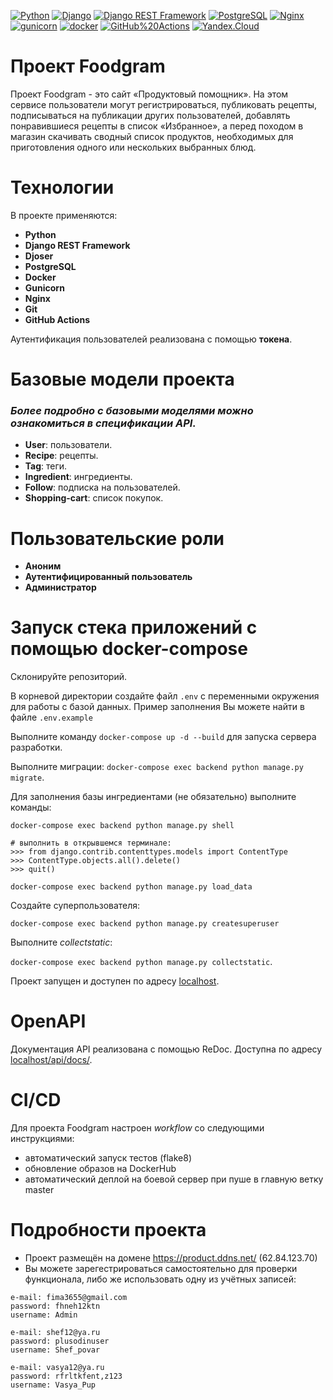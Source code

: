 [![Python](https://img.shields.io/badge/-Python-464646?style=flat-square&logo=Python)](https://www.python.org/)
[![Django](https://img.shields.io/badge/-Django-464646?style=flat-square&logo=Django)](https://www.djangoproject.com/)
[![Django REST Framework](https://img.shields.io/badge/-Django%20REST%20Framework-464646?style=flat-square&logo=Django%20REST%20Framework)](https://www.django-rest-framework.org/)
[![PostgreSQL](https://img.shields.io/badge/-PostgreSQL-464646?style=flat-square&logo=PostgreSQL)](https://www.postgresql.org/)
[![Nginx](https://img.shields.io/badge/-NGINX-464646?style=flat-square&logo=NGINX)](https://nginx.org/ru/)
[![gunicorn](https://img.shields.io/badge/-gunicorn-464646?style=flat-square&logo=gunicorn)](https://gunicorn.org/)
[![docker](https://img.shields.io/badge/-Docker-464646?style=flat-square&logo=docker)](https://www.docker.com/)
[![GitHub%20Actions](https://img.shields.io/badge/-GitHub%20Actions-464646?style=flat-square&logo=GitHub%20actions)](https://github.com/features/actions)
[![Yandex.Cloud](https://img.shields.io/badge/-Yandex.Cloud-464646?style=flat-square&logo=Yandex.Cloud)](https://cloud.yandex.ru/)

# Проект Foodgram
Проект Foodgram - это сайт «Продуктовый помощник». На этом сервисе пользователи могут регистрироваться, публиковать рецепты, подписываться на публикации других пользователей, добавлять понравившиеся рецепты в список «Избранное», а перед походом в магазин скачивать сводный список продуктов, необходимых для приготовления одного или нескольких выбранных блюд.

# Технологии
В проекте применяются:
- **Python**
- **Django REST Framework**
- **Djoser**
- **PostgreSQL**
- **Docker**
- **Gunicorn**
- **Nginx**
- **Git**
- **GitHub Actions**

Аутентификация пользователей реализована с помощью **токена**.

# Базовые модели проекта
### *Более подробно с базовыми моделями можно ознакомиться в спецификации API.*

- **User**: пользователи.
- **Recipe**: рецепты.
- **Tag**: теги.
- **Ingredient**: ингредиенты.
- **Follow**: подписка на пользователей.
- **Shopping-cart**: список покупок.

# Пользовательские роли
- **Аноним**
- **Аутентифицированный пользователь**
- **Администратор**

# Запуск стека приложений с помощью docker-compose
Склонируйте репозиторий.

В корневой директории создайте файл `.env` с переменными окружения для работы с базой данных. Пример заполнения Вы можете найти в файле `.env.example`

Выполните команду `docker-compose up -d --build` для запуска сервера разработки.

Выполните миграции: `docker-compose exec backend python manage.py migrate`.

Для заполнения базы ингредиентами (не обязательно) выполните команды:
```
docker-compose exec backend python manage.py shell

# выполнить в открывшемся терминале:
>>> from django.contrib.contenttypes.models import ContentType
>>> ContentType.objects.all().delete()
>>> quit()

docker-compose exec backend python manage.py load_data
```

Создайте суперпользователя:

`docker-compose exec backend python manage.py createsuperuser`

Выполните _collectstatic_:

`docker-compose exec backend python manage.py collectstatic`.

Проект запущен и доступен по адресу [localhost](http://127.0.0.1/).


# OpenAPI
Документация API реализована с помощью ReDoc. Доступна по адресу [localhost/api/docs/](http://127.0.0.1/api/docs/).

# CI/CD
Для проекта Foodgram настроен _workflow_ со следующими инструкциями:
- автоматический запуск тестов (flake8)
- обновление образов на DockerHub
- автоматический деплой на боевой сервер при пуше в главную ветку master

# Подробности проекта
- Проект размещён на домене https://product.ddns.net/ (62.84.123.70)
- Вы можете зарегестрироваться самостоятельно для проверки функционала, либо же использовать одну из учётных записей:
```
e-mail: fima3655@gmail.com
password: fhneh12ktn
username: Admin
```
```
e-mail: shef12@ya.ru
password: plusodinuser
username: Shef_povar
```
```
e-mail: vasya12@ya.ru
password: rfrltkfent,z123
username: Vasya_Pup
```
